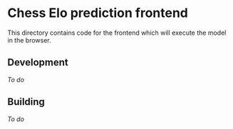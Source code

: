 # Chess Elo prediction frontend

This directory contains code for the frontend which will execute the model in the browser.

## Development
*To do*

## Building
*To do*